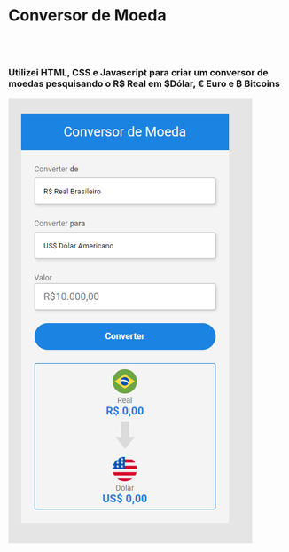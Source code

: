 <h1> Conversor de Moeda</h1>
<br>
<br>

<h3>Utilizei HTML, CSS e Javascript para criar um conversor de moedas pesquisando o R$ Real em $Dólar, € Euro e ₿ Bitcoins</h3>

<img src = "https://github.com/Guioliver93/Conversor-de-moeda/blob/master/assets/img%20conversor%20de%20moeda.png?raw=true">
